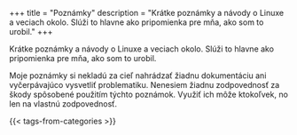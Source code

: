 +++
title = "Poznámky"
description = "Krátke poznámky a návody o Linuxe a veciach okolo. Slúži to hlavne ako pripomienka pre mňa, ako som to urobil."
+++

Krátke poznámky a návody o Linuxe a veciach okolo. Slúži to hlavne ako pripomienka pre mňa, ako som to urobil.

Moje poznámky si nekladú za cieľ nahrádzať žiadnu dokumentáciu ani vyčerpávajúco vysvetliť problematiku. Nenesiem žiadnu zodpovednosť za škody spôsobené použitím týchto poznámok. Využiť ich môže ktokoľvek, no len na vlastnú zodpovednosť.

{{< tags-from-categories >}}
